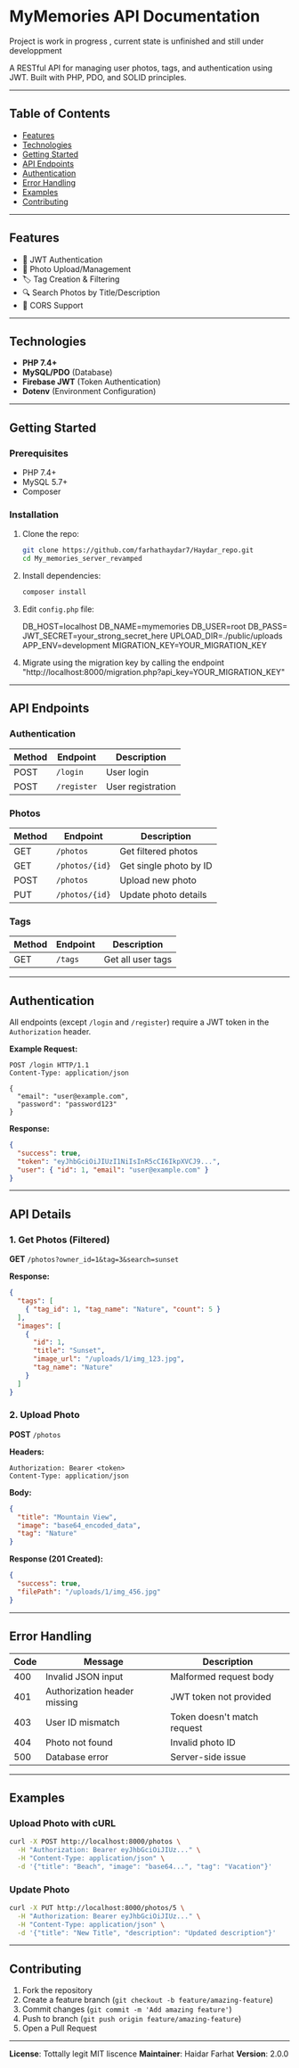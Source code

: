 # MyMemories API Documentation
Project is work in progress , current state is unfinished and still under developpment

A RESTful API for managing user photos, tags, and authentication using JWT. Built with PHP, PDO, and SOLID principles.

---

## Table of Contents
- [Features](#features)
- [Technologies](#technologies)
- [Getting Started](#getting-started)
- [API Endpoints](#api-endpoints)
- [Authentication](#authentication)
- [Error Handling](#error-handling)
- [Examples](#examples)
- [Contributing](#contributing)

---

## Features
- 🔐 JWT Authentication
- 📸 Photo Upload/Management
- 🏷️ Tag Creation & Filtering
- 🔍 Search Photos by Title/Description
- 🔄 CORS Support

---

## Technologies
- **PHP 7.4+**
- **MySQL/PDO** (Database)
- **Firebase JWT** (Token Authentication)
- **Dotenv** (Environment Configuration)

---

## Getting Started

### Prerequisites
- PHP 7.4+
- MySQL 5.7+
- Composer

### Installation
1. Clone the repo:
   ```bash
   git clone https://github.com/farhathaydar7/Haydar_repo.git
   cd My_memories_server_revamped
   ```
2. Install dependencies:
   ```bash
   composer install
   ```
3. Edit `config.php` file:
  
   DB_HOST=localhost
   DB_NAME=mymemories
   DB_USER=root
   DB_PASS=
   JWT_SECRET=your_strong_secret_here
   UPLOAD_DIR=./public/uploads
   APP_ENV=development
    MIGRATION_KEY=YOUR_MIGRATION_KEY
  
4. Migrate using the migration key by calling the endpoint "http://localhost:8000/migration.php?api_key=YOUR_MIGRATION_KEY"

---

## API Endpoints

### Authentication
| Method | Endpoint    | Description          |
|--------|-------------|----------------------|
| POST   | `/login`    | User login           |
| POST   | `/register` | User registration    |

### Photos
| Method | Endpoint       | Description                          |
|--------|----------------|--------------------------------------|
| GET    | `/photos`      | Get filtered photos                  |
| GET    | `/photos/{id}` | Get single photo by ID               |
| POST   | `/photos`      | Upload new photo                     |
| PUT    | `/photos/{id}` | Update photo details                 |

### Tags
| Method | Endpoint | Description          |
|--------|----------|----------------------|
| GET    | `/tags`  | Get all user tags    |

---

## Authentication
All endpoints (except `/login` and `/register`) require a JWT token in the `Authorization` header.

**Example Request:**
```http
POST /login HTTP/1.1
Content-Type: application/json

{
  "email": "user@example.com",
  "password": "password123"
}
```

**Response:**
```json
{
  "success": true,
  "token": "eyJhbGciOiJIUzI1NiIsInR5cCI6IkpXVCJ9...",
  "user": { "id": 1, "email": "user@example.com" }
}
```

---

## API Details

### 1. Get Photos (Filtered)
**GET** `/photos?owner_id=1&tag=3&search=sunset`

**Response:**
```json
{
  "tags": [
    { "tag_id": 1, "tag_name": "Nature", "count": 5 }
  ],
  "images": [
    {
      "id": 1,
      "title": "Sunset",
      "image_url": "/uploads/1/img_123.jpg",
      "tag_name": "Nature"
    }
  ]
}
```

### 2. Upload Photo
**POST** `/photos`

**Headers:**
```
Authorization: Bearer <token>
Content-Type: application/json
```

**Body:**
```json
{
  "title": "Mountain View",
  "image": "base64_encoded_data",
  "tag": "Nature"
}
```

**Response (201 Created):**
```json
{
  "success": true,
  "filePath": "/uploads/1/img_456.jpg"
}
```

---

## Error Handling
| Code | Message                      | Description                     |
|------|------------------------------|---------------------------------|
| 400  | Invalid JSON input           | Malformed request body          |
| 401  | Authorization header missing | JWT token not provided          |
| 403  | User ID mismatch             | Token doesn't match request     |
| 404  | Photo not found              | Invalid photo ID                |
| 500  | Database error               | Server-side issue               |

---

## Examples

### Upload Photo with cURL
```bash
curl -X POST http://localhost:8000/photos \
  -H "Authorization: Bearer eyJhbGciOiJIUz..." \
  -H "Content-Type: application/json" \
  -d '{"title": "Beach", "image": "base64...", "tag": "Vacation"}'
```

### Update Photo
```bash
curl -X PUT http://localhost:8000/photos/5 \
  -H "Authorization: Bearer eyJhbGciOiJIUz..." \
  -H "Content-Type: application/json" \
  -d '{"title": "New Title", "description": "Updated description"}'
```

---

## Contributing
1. Fork the repository
2. Create a feature branch (`git checkout -b feature/amazing-feature`)
3. Commit changes (`git commit -m 'Add amazing feature'`)
4. Push to branch (`git push origin feature/amazing-feature`)
5. Open a Pull Request

---

**License**: Tottally legit MIT liscence 
**Maintainer**: Haidar Farhat 
**Version**: 2.0.0

